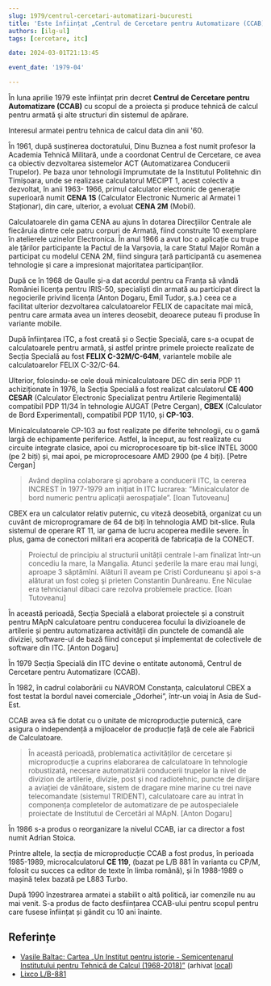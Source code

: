 ```yaml
---
slug: 1979/centrul-cercetari-automatizari-bucuresti
title: 'Este înființat „Centrul de Cercetare pentru Automatizare (CCAB)”'
authors: [ilg-ul]
tags: [cercetare, itc]

date: 2024-03-01T21:13:45

event_date: '1979-04'

---
```


În luna aprilie 1979 este înființat prin decret **Centrul de
Cercetare pentru Automatizare (CCAB)** cu scopul de a proiecta
și produce tehnică de calcul pentru armată şi alte structuri din
sistemul de apărare.

<!-- truncate -->

Interesul armatei pentru tehnica de calcul data din anii '60.

În 1961, după susținerea doctoratului, Dinu Buznea a fost numit profesor la
Academia Tehnică Militară, unde a coordonat Centrul de Cercetare,
ce avea ca obiectiv dezvoltarea sistemelor ACT (Automatizarea
Conducerii Trupelor). Pe baza unor tehnologii împrumutate de la Institutul
Politehnic din Timișoara, unde se realizase calculatorul MECIPT 1,
acest colectiv a dezvoltat, în anii 1963-
1966, primul calculator electronic de generație superioară numit **CENA 1S**
(Calculator Electronic Numeric al Armatei 1 Staționar), din care, ulterior, a
evoluat **CENA 2M** (Mobil).

Calculatoarele din gama CENA au ajuns în dotarea
Direcțiilor Centrale ale fiecăruia dintre cele patru corpuri de Armată, fiind
construite 10 exemplare în atelierele uzinelor Electronica. În anul 1966 a avut
loc o aplicație cu trupe ale țărilor participante la Pactul de la Varșovia, la care
Statul Major Român a participat cu modelul CENA 2M, fiind singura țară
participantă cu asemenea tehnologie și care a impresionat majoritatea
participanților.

După ce în 1968 de Gaulle și-a dat acordul pentru ca Franța să vândă României
licența pentru IRIS-50, specialiști din armată au participat direct la
negocierile privind licența (Anton Dogaru, Emil Tudor, ș.a.) ceea ce a facilitat
ulterior dezvoltarea calculatoarelor FELIX de capacitate
mai mică, pentru care armata avea un interes deosebit, deoarece puteau
fi produse în variante mobile.

După înființarea ITC, a fost creată și o Secție Specială, care s-a ocupat
de calculatoarele pentru armată, și astfel printre primele proiecte realizate
de Secția Specială au fost **FELIX C-32M/C-64M**,
variantele mobile ale calculatoarelor FELIX C-32/C-64.

Ulterior, folosindu-se cele două minicalculatoare DEC din seria
PDP 11 achiziționate în 1976, la Secția Specială
a fost realizat calculatorul **CE 400 CESAR** (Calculator Electronic Specializat
pentru Artilerie Regimentală) compatibil PDP 11/34 în
tehnologie AUGAT (Petre Cergan), **CBEX** (Calculator de Bord Experimental),
compatibil PDP 11/10, și **CP-103**.

Minicalculatoarele CP-103 au fost realizate pe diferite tehnologii, cu o
gamă largă de echipamente periferice. Astfel, la început, au fost realizate cu
circuite integrate clasice, apoi cu microprocesoare tip bit-slice INTEL 3000
(pe 2 biți) și, mai apoi, pe microprocesoare AMD 2900 (pe 4 biți). [Petre Cergan]

> Având deplina colaborare şi aprobare a conducerii ITC, la cererea
INCREST în 1977-1979 am inițiat în ITC lucrarea: ”Minicalculator de bord
numeric pentru aplicații aerospațiale”. [Ioan Tutoveanu]

CBEX era un calculator relativ puternic, cu viteză deosebită, organizat cu un
cuvânt de microprogramare de 64 de biți în tehnologia AMD bit-slice.
Rula sistemul de operare RT 11, iar gama
de lucru acoperea mediile severe. În plus, gama de conectori militari era
acoperită de fabricația de la CONECT.

> Proiectul de principiu al structurii unității centrale l-am finalizat într-un
concediu la mare, la Mangalia. Atunci șederile la mare erau mai lungi,
aproape 3 săptămîni. Alături îl aveam pe Cristi Corduneanu şi apoi s-a
alăturat un fost coleg şi prieten Constantin Dunăreanu. Ene Niculae era
tehnicianul dibaci care rezolva problemele practice. [Ioan Tutoveanu]

În această perioadă, Secția Specială a elaborat proiectele și a construit
pentru MApN calculatoare pentru conducerea focului la divizioanele de
artilerie și pentru automatizarea activității din punctele de comandă ale
diviziei, software-ul de bază fiind conceput și implementat de colectivele de
software din ITC. [Anton Dogaru]

În 1979 Secția Specială din ITC devine o entitate autonomă, Centrul de
Cercetare pentru Automatizare (CCAB).

În 1982, în cadrul colaborării cu NAVROM Constanța,
calculatorul CBEX a fost testat la bordul navei comerciale
„Odorhei”, într-un voiaj în Asia de Sud-Est.

CCAB avea să fie dotat cu o unitate de microproducție puternică,
care asigura o independență a mijloacelor de producție față de cele ale
Fabricii de Calculatoare.

> În această perioadă, problematica activităților de
cercetare și microproducție a cuprins elaborarea de calculatoare în
tehnologie robustizată, necesare automatizării conducerii trupelor la nivel de
divizion de artilerie, divizie, post și nod radiotehnic, puncte de dirijare a
aviației de vânătoare, sistem de dragare mine marine cu trei nave
telecomandate (sistemul TRIDENT), calculatoare care au intrat în
componența completelor de automatizare de pe autospecialele proiectate de
Institutul de Cercetări al MApN. [Anton Dogaru]

În 1986 s-a produs o reorganizare la nivelul CCAB, iar ca director a fost
numit Adrian Stoica.

Printre altele, la secția de microproducție CCAB a fost produs, în perioada 1985-1989,
microcalculatorul **CE 119**, (bazat pe L/B 881 în varianta cu CP/M,
folosit cu succes ca editor de texte în limba română),
și în 1988-1989 o mașină telex
bazată pe L883 Turbo.

După 1990 înzestrarea armatei a stabilit o altă politică, iar
comenzile nu au mai venit. S-a produs de facto desființarea CCAB-ului
pentru scopul pentru care fusese înființat și gândit cu 10 ani înainte.

## Referințe

- [Vasile Baltac: Cartea „Un Institut pentru istorie - Semicentenarul Institutului pentru Tehnică de Calcul (1968-2018)”](/amintiri/2018/vbaltac-carte-itc-50-ani/) (arhivat [local](https://cronica-it.github.io/arhiva/#2018))
- [Lixco L/B-881](/evenimente/1983/calculatorul-lixco-lb-881/)
